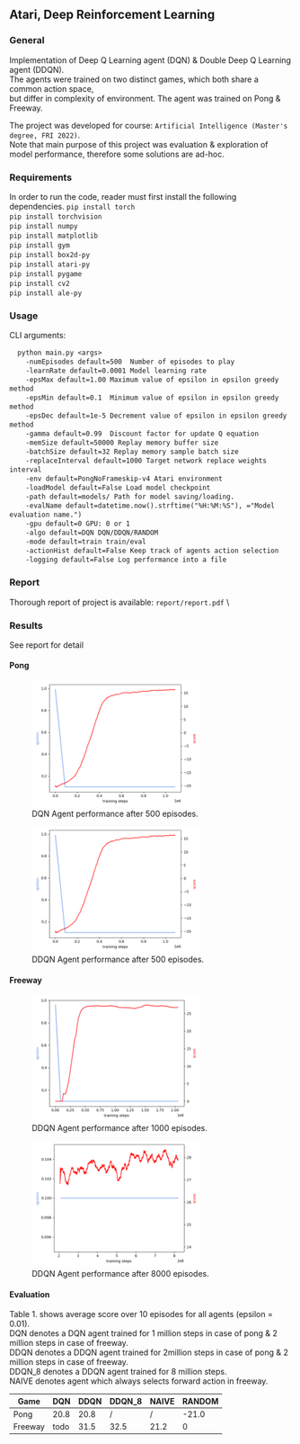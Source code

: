 ## Atari, Deep Reinforcement Learning

### General
Implementation of Deep Q Learning agent (DQN) & Double Deep Q Learning agent (DDQN). \
The agents were trained on two distinct games, which both share a common action space,\
but differ in complexity of environment. The agent was trained on Pong & Freeway.  

The project was developed for course: `Artificial Intelligence (Master's degree, FRI 2022)`. \
Note that main purpose of this project was evaluation & exploration of model performance, therefore some solutions are ad-hoc.

### Requirements
In order to run the code, reader must first install the following dependencies.
`pip install torch` \
`pip install torchvision` \
`pip install numpy` \
`pip install matplotlib` \
`pip install gym` \
`pip install box2d-py` \
`pip install atari-py` \
`pip install pygame` \
`pip install cv2` \
`pip install ale-py`

### Usage
CLI arguments:
```    
  python main.py <args>
    -numEpisodes default=500  Number of episodes to play
    -learnRate default=0.0001 Model learning rate
    -epsMax default=1.00 Maximum value of epsilon in epsilon greedy method
    -epsMin default=0.1  Minimum value of epsilon in epsilon greedy method
    -epsDec default=1e-5 Decrement value of epsilon in epsilon greedy method
    -gamma default=0.99  Discount factor for update Q equation
    -memSize default=50000 Replay memory buffer size
    -batchSize default=32 Replay memory sample batch size
    -replaceInterval default=1000 Target network replace weights interval
    -env default=PongNoFrameskip-v4 Atari environment
    -loadModel default=False Load model checkpoint
    -path default=models/ Path for model saving/loading.
    -evalName default=datetime.now().strftime("%H:%M:%S"), ="Model evaluation name.")
    -gpu default=0 GPU: 0 or 1
    -algo default=DQN DQN/DDQN/RANDOM
    -mode default=train train/eval
    -actionHist default=False Keep track of agents action selection
    -logging default=False Log performance into a file
```

### Report
Thorough report of project is available: `report/report.pdf` \

### Results
See report for detail
#### Pong
<figure>
<img src="plots/pong_dqn.png" alt="my alt text" width="300"/>
<figcaption>DQN Agent performance after 500 episodes.</figcaption>
</figure>

<figure>
<img src="plots/pong_dqn.png" alt="my alt text" width="300"/>
<figcaption>DDQN Agent performance after 500 episodes.</figcaption>
</figure>

#### Freeway
<figure>
<img src="plots/freeway_ddqn.png" alt="my alt text" width="300"/>
<figcaption>DDQN Agent performance after 1000 episodes.</figcaption>
</figure>

<figure>
<img src="plots/freeway_ddqn_4000eps.png" alt="my alt text" width="300"/>
<figcaption>DDQN Agent performance after 8000 episodes.</figcaption>
</figure>

#### Evaluation
Table 1. shows average score over 10 episodes for all agents (epsilon = 0.01). \
DQN denotes a DQN agent trained for 1 million steps in case of pong \& 2 million steps in case of freeway. \
DDQN denotes a DDQN agent trained for 2million steps in case of pong \& 2 million steps in case of freeway. \
DDQN_8 denotes a DDQN agent trained for 8 million steps. \
NAIVE denotes agent which always selects forward action in freeway.  

| Game    | DQN  | DDQN | DDQN_8 | NAIVE | RANDOM |
|---------|------|------|--------|--------|---------|
| Pong    | 20.8 | 20.8 | /      | /      | -21.0   |
| Freeway | todo | 31.5 | 32.5   | 21.2   | 0       |